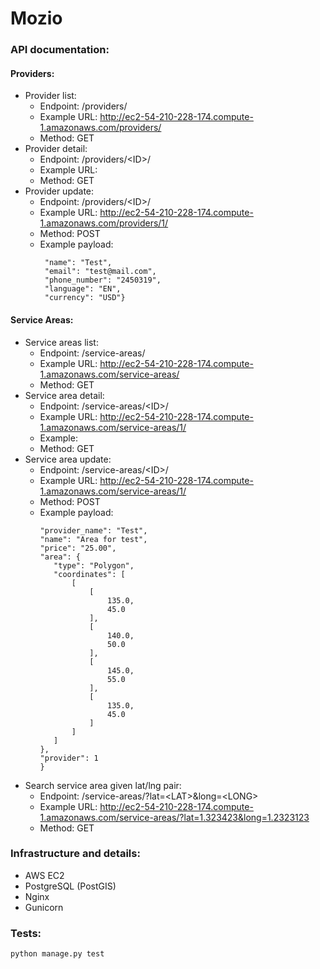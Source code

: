 # Mozio

### API documentation:

#### Providers:
 - Provider list:
   - Endpoint: /providers/
   - Example URL: http://ec2-54-210-228-174.compute-1.amazonaws.com/providers/
   - Method: GET
 - Provider detail:
   - Endpoint: /providers/&lt;ID&gt;/
   - Example URL:
   - Method: GET
 - Provider update:
   - Endpoint: /providers/&lt;ID&gt;/
   - Example URL: http://ec2-54-210-228-174.compute-1.amazonaws.com/providers/1/
   - Method: POST
   - Example payload:
     ```{
      "name": "Test",
      "email": "test@mail.com",
      "phone_number": "2450319",
      "language": "EN",
      "currency": "USD"}

#### Service Areas:
 - Service areas list:
   - Endpoint: /service-areas/
   - Example URL: http://ec2-54-210-228-174.compute-1.amazonaws.com/service-areas/
   - Method: GET
 - Service area detail:
   - Endpoint: /service-areas/&lt;ID&gt;/
   - Example URL: http://ec2-54-210-228-174.compute-1.amazonaws.com/service-areas/1/
   - Example:
   - Method: GET
 - Service area update:
   - Endpoint: /service-areas/&lt;ID&gt;/
   - Example URL: http://ec2-54-210-228-174.compute-1.amazonaws.com/service-areas/1/
   - Method: POST
   - Example payload:
     ```{
     "provider_name": "Test",
     "name": "Area for test",
     "price": "25.00",
     "area": {
        "type": "Polygon",
        "coordinates": [
            [
                [
                    135.0,
                    45.0
                ],
                [
                    140.0,
                    50.0
                ],
                [
                    145.0,
                    55.0
                ],
                [
                    135.0,
                    45.0
                ]
            ]
        ]
     },
     "provider": 1
     }
     ```
- Search service area given lat/lng pair:
   - Endpoint: /service-areas/?lat=&lt;LAT&gt;&long=&lt;LONG&gt;
   - Example URL: http://ec2-54-210-228-174.compute-1.amazonaws.com/service-areas/?lat=1.323423&long=1.2323123
   - Method: GET
   
   
### Infrastructure and details:
  - AWS EC2
  - PostgreSQL (PostGIS)
  - Nginx
  - Gunicorn
  
### Tests:
```python manage.py test```
